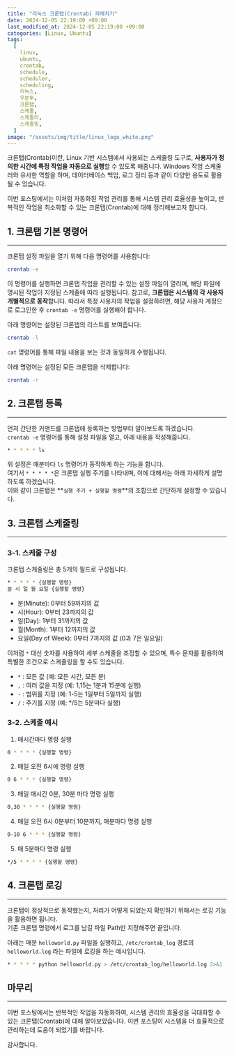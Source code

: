 ```yaml
---
title: "리눅스 크론탭(Crontab) 파헤치기"
date: 2024-12-05 22:19:00 +09:00
last_modified_at: 2024-12-05 22:19:00 +09:00
categories: [Linux, Ubuntu]
tags:
  [
    linux,
    ubuntu,
    crontab,
    schedule,
    scheduler,
    scheduling,
    리눅스,
    우분투,
    크론탭,
    스케줄,
    스케줄러,
    스케줄링,
  ]
image: "/assets/img/title/linux_logo_white.png"
---
```


크론탭(Crontab)이란, Linux 기반 시스템에서 사용되는 스케줄링 도구로, **사용자가 정의한 시간에 특정 작업을 자동으로 실행**할 수 있도록 해줍니다. 
Windows 작업 스케줄러와 유사한 역할을 하며, 데이터베이스 백업, 로그 정리 등과 같이 다양한 용도로 활용될 수 있습니다.  

이번 포스팅에서는 이처럼 자동화된 작업 관리를 통해 시스템 관리 효율성을 높이고, 반복적인 작업을 최소화할 수 있는 크론탭(Crontab)에 대해 정리해보고자 합니다.  

## 1. 크론탭 기본 명령어
---
크론탭 설정 파일을 열기 위해 다음 명령어를 사용합니다:  
```bash
crontab -e
```
이 명령어를 실행하면 크론탭 작업을 관리할 수 있는 설정 파일이 열리며, 해당 파일에 명시된 작업이 지정된 스케줄에 따라 실행됩니다. 
참고로, **크론탭은 시스템의 각 사용자 개별적으로 동작**합니다. 
따라서 특정 사용자의 작업을 설정하려면, 해당 사용자 계정으로 로그인한 후 `crontab -e` 명령어를 실행해야 합니다.  

아래 명령어는 설정된 크론탭의 리스트를 보여줍니다:  
```bash
crontab -l
```
`cat` 명령어를 통해 파일 내용을 보는 것과 동일하게 수행됩니다.  

아래 명령어는 설정된 모든 크론탭을 삭제합니다:  
```bash
crontab -r
```

## 2. 크론탭 등록
---
먼저 간단한 커맨드를 크론탭에 등록하는 방법부터 알아보도록 하겠습니다.  
`crontab -e` 명령어를 통해 설정 파일을 열고, 아래 내용을 작성해줍니다.  
```bash
* * * * * ls
```
위 설정은 매분마다 `ls` 명령어가 동작하게 하는 기능을 합니다.  
여기서 `* * * * *`은 크론탭 실행 주기를 나타내며, 이에 대해서는 아래 자세하게 설명하도록 하겠습니다.  
이와 같이 크론탭은 **`실행 주기 + 실행할 명령`**의 조합으로 간단하게 설정할 수 있습니다.  

## 3. 크론탭 스케줄링
---
### 3-1. 스케줄 구성
크론탭 스케줄링은 총 5개의 필드로 구성됩니다.  
```bash
* * * * * {실행할 명령}
분 시 일 월 요일 {실행할 명령}
```

* 분(Minute): 0부터 59까지의 값
* 시(Hour): 0부터 23까지의 값
* 일(Day): 1부터 31까지의 값
* 월(Month): 1부터 12까지의 값
* 요일(Day of Week): 0부터 7까지의 값 (0과 7은 일요일)

이처럼 `*` 대신 숫자를 사용하여 세부 스케줄을 조정할 수 있으며, 특수 문자를 활용하여 특별한 조건으로 스케줄링을 할 수도 있습니다.  

* `*` : 모든 값 (예: 모든 시간, 모든 분)
* `,` : 여러 값을 지정 (예: 1,15는 1분과 15분에 실행)
* `-` : 범위를 지정 (예: 1-5는 1일부터 5일까지 실행)
* `/` : 주기를 지정 (예: */5는 5분마다 실행)

### 3-2. 스케줄 예시
1. 매시간마다 명령 실행
```bash
0 * * * * {실행할 명령}
```

2. 매일 오전 6시에 명령 실행
```bash
0 6 * * * {실행할 명령}
```

3. 매일 매시간 0분, 30분 마다 명령 실행
```bash
0,30 * * * * {실행할 명령}
```

4. 매일 오전 6시 0분부터 10분까지, 매분마다 명령 실행
```bash
0-10 6 * * * {실행할 명령}
```

5. 매 5분마다 명령 실행
```bash
*/5 * * * * {실행할 명령}
```

## 4. 크론탭 로깅
---
크론탭이 정상적으로 동작했는지, 처리가 어떻게 되었는지 확인하기 위해서는 로깅 기능을 활용하면 됩니다.  
기존 크론탭 명령에서 로그를 남길 파일 Path만 지정해주면 끝입니다.  

아래는 매분 `helloworld.py` 파일을 실행하고, `/etc/crontab_log` 경로의 `helloworld.log` 라는 파일에 로깅을 하는 예시입니다.  
```bash
* * * * * python helloworld.py > /etc/crontab_log/helloworld.log 2>&1
```

## 마무리
---
이번 포스팅에서는 반복적인 작업을 자동화하여, 시스템 관리의 효율성을 극대화할 수 있는 크론탭(Crontab)에 대해 알아보았습니다. 
이번 포스팅이 시스템을 더 효율적으로 관리하는데 도움이 되었기를 바랍니다.  

감사합니다.  
